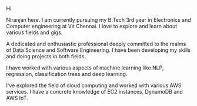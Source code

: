 Hi

Niranjan here. I am currently pursuing my B.Tech 3rd year in Electronics and Computer engineering at Vit Chennai. I love to explore and learn about various fields and gigs.

A dedicated and enthusiastic professional deeply committed to the realms of Data Science and Software Engineering. I have been developing my skills and doing projects in both fields.

I have worked with various aspects of machine learning like NLP, regression, classification trees and deep learning.

I've explored the field of cloud computing and worked with various AWS services. I have a concrete knowledge of EC2 instances, DynamoDB and AWS IoT.
